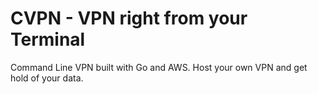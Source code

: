 # CVPN - VPN right from your Terminal

Command Line VPN built with Go and AWS. Host your own VPN and get hold of your data.
